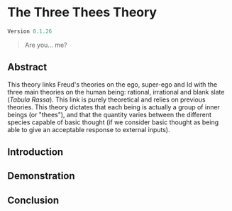 # The Three Thees Theory
```javascript 
Version 0.1.26
```
> Are you... me?
## Abstract
This theory links Freud's theories on the ego, super-ego and Id with the three main theories on the human being: rational, irrational and blank slate (*Tabula Rassa*). This link is purely theoretical and relies on previous theories. This theory dictates that each being is actually a group of inner beings (or "thees"), and that the quantity varies between the different species capable of basic thought (if we consider basic thought as being able to give an acceptable response to external inputs).
## Introduction
## Demonstration
## Conclusion

